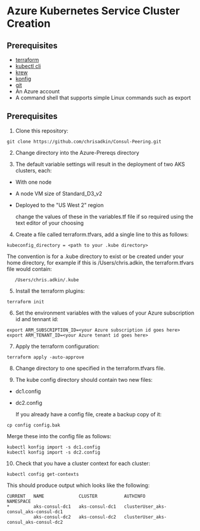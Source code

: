 # Azure Kubernetes Service Cluster Creation

## Prerequisites

- [terraform](https://developer.hashicorp.com/terraform/downloads)
- [kubectl cli](https://kubernetes.io/docs/reference/kubectl/)
- [krew](https://krew.sigs.k8s.io/)
- [konfig](https://krew.sigs.k8s.io/) 
- [git](https://git-scm.com/)
- An Azure account
- A command shell that supports simple Linux commands such as export

## Prerequisites

1. Clone this repository:
```
git clone https://github.com/chrisadkin/Consul-Peering.git
```
2. Change directory into the Azure-Prereqs directory

3. The default variable settings will result in the deployment of two AKS clusters, each:
- With one node
- A node VM size of Standard_D3_v2
- Deployed to the "US West 2" region

  change the values of these in the variables.tf file if so required using the text editor of your choosing

4. Create a file called terraform.tfvars, add a single line to this as follows:
```
kubeconfig_directory = <path to your .kube directory>
```
   The convention is for a .kube directory to exist or be created under your home directory, for example if this is
   /Users/chris.adkin, the terraform.tfvars file would contain:
```
   /Users/chris.adkin/.kube
```

5. Install the terraform plugins:
```
terraform init
```

6. Set the environment variables with the values of your Azure subscription id and tennant id:
```
export ARM_SUBSCRIPTION_ID=<your Azure subscription id goes here>
export ARM_TENANT_ID=<your Azure tenant id goes here>
```

7. Apply the terraform configuration:
```
terraform apply -auto-approve
```

8. Change directory to one specified in the terraform.tfvars file.

9. The kube config directory should contain two new files: 
- dc1.config
- dc2.config

  If you already have a config file, create a backup copy of it:
```
cp config config.bak
```

  Merge these into the config file as follows:
```
kubectl konfig import -s dc1.config
kubectl konfig import -s dc2.config
```

10. Check that you have a cluster context for each cluster:
```
kubectl config get-contexts
```
   This should produce output which looks like the following:
```
CURRENT   NAME             CLUSTER          AUTHINFO                                NAMESPACE
*         aks-consul-dc1   aks-consul-dc1   clusterUser_aks-consul_aks-consul-dc1   
          aks-consul-dc2   aks-consul-dc2   clusterUser_aks-consul_aks-consul-dc2 
```
    
